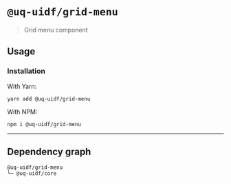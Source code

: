 # `@uq-uidf/grid-menu`

> Grid menu component

## Usage

### Installation

With Yarn:
```shell
yarn add @uq-uidf/grid-menu
```

With NPM:
```shell
npm i @uq-uidf/grid-menu
```

---

## Dependency graph

```shell
@uq-uidf/grid-menu
└─ @uq-uidf/core
```
